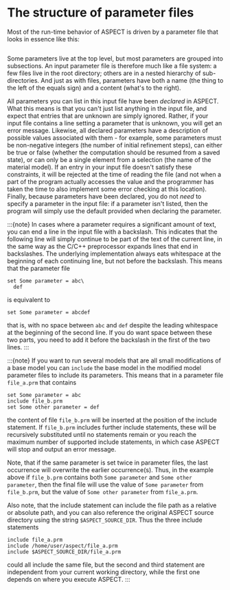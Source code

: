 # The structure of parameter files

Most of the run-time behavior of ASPECT is
driven by a parameter file that looks in essence like this:

```{literalinclude} ../../../../manual/cookbooks/overview/doc/structure.part.prm
```

Some parameters live at the top level, but most parameters are grouped into
subsections. An input parameter file is therefore much like a file system: a
few files live in the root directory; others are in a nested hierarchy of
sub-directories. And just as with files, parameters have both a name (the
thing to the left of the equals sign) and a content (what's to the
right).

All parameters you can list in this input file have been *declared* in
ASPECT. What this means is that you can't just
list anything in the input file, and expect that entries that are unknown are
simply ignored. Rather, if your input file contains a line setting a parameter
that is unknown, you will get an error message. Likewise, all declared
parameters have a description of possible values associated with them -
for example, some parameters must be non-negative integers (the number of
initial refinement steps), can either be true or false (whether the
computation should be resumed from a saved state), or can only be a single
element from a selection (the name of the material model). If an entry in your
input file doesn't satisfy these constraints, it will be rejected at the
time of reading the file (and not when a part of the program actually accesses
the value and the programmer has taken the time to also implement some error
checking at this location). Finally, because parameters have been declared,
you do not *need* to specify a parameter in the input file: if a parameter
isn't listed, then the program will simply use the default provided when
declaring the parameter.

:::{note}
In cases where a parameter requires a significant amount of text, you can end a line in the
input file with a backslash. This indicates that the following line will simply continue to be part
of the text of the current line, in the same way as the C/C++ preprocessor expands lines that
end in backslashes. The underlying implementation always eats whitespace at the beginning of
each continuing line, but not before the backslash. This means that the parameter file
```
set Some parameter = abc\
  def
```
is equivalent to
```
set Some parameter = abcdef
```
that is, with no space between `abc` and `def` despite the leading whitespace at the beginning of
the second line. If you do want space between these two parts, you need to add it before the
backslash in the first of the two lines.
:::

:::{note}
If you want to run several models that are all small modifications of a base model you can
`include` the base model in the modified model parameter files to include its parameters.
This means that in a parameter file `file_a.prm` that contains
```
set Some parameter = abc
include file_b.prm
set Some other parameter = def
```
the content of file `file_b.prm` will be inserted at the position of the
include statement. If `file_b.prm` includes further include statements, these will
be recursively substituted until no statements remain or you reach the maximum number
of supported include statements, in which case ASPECT will stop and output an error message.

Note, that if the same parameter is set twice in parameter files, the last
occurrence will overwrite the earlier occurrence(s). Thus, in the example above if `file_b.prm` contains both
`Some parameter` and `Some other parameter`, then the final file will use the value of
`Some parameter` from `file_b.prm`, but the value of `Some other parameter` from `file_a.prm`.

Also note, that the include statement can include the file path as a relative or absolute path,
and you can also reference the original ASPECT source directory using the string `$ASPECT_SOURCE_DIR`.
Thus the three include statements
```
include file_a.prm
include /home/user/aspect/file_a.prm
include $ASPECT_SOURCE_DIR/file_a.prm
```
could all include the same file, but the second and third statement are independent from
your current working directory, while the first one depends on where you execute ASPECT.
:::
